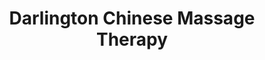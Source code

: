 ---
title: "Darlington Chinese Massage Therapy"
url: /darlington/darlington-chinese-massage-therapy/
shop: massage
---